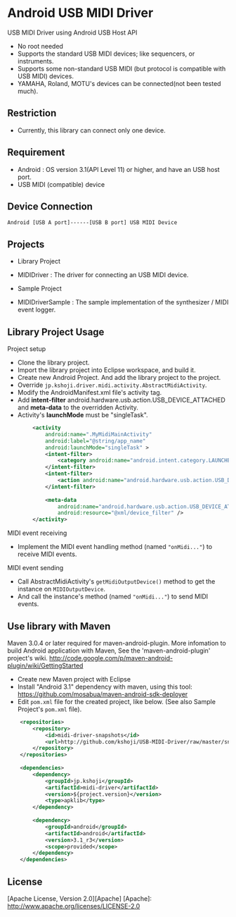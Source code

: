 Android USB MIDI Driver
====

USB MIDI Driver using Android USB Host API

- No root needed
- Supports the standard USB MIDI devices; like sequencers, or instruments.
- Supports some non-standard USB MIDI (but protocol is compatible with USB MIDI) devices.
 - YAMAHA, Roland, MOTU's devices can be connected(not been tested much).

Restriction
----
- Currently, this library can connect only one device.

Requirement
----
- Android : OS version 3.1(API Level 11) or higher, and have an USB host port.
- USB MIDI (compatible) device

Device Connection
----
```
Android [USB A port]------[USB B port] USB MIDI Device
```

Projects
----
- Library Project  
 - MIDIDriver : The driver for connecting an USB MIDI device.

- Sample Project
 - MIDIDriverSample : The sample implementation of the synthesizer / MIDI event logger.

Library Project Usage
----
Project setup

- Clone the library project.
- Import the library project into Eclipse workspace, and build it.
- Create new Android Project. And add the library project to the project.
- Override `jp.kshoji.driver.midi.activity.AbstractMidiActivity`.
- Modify the AndroidManifest.xml file's activity tag.
 - Add **intent-filter** android.hardware.usb.action.USB_DEVICE_ATTACHED and **meta-data** to the overridden Activity.
 - Activity's **launchMode** must be "singleTask".

```xml
        <activity
            android:name=".MyMidiMainActivity"
            android:label="@string/app_name"
            android:launchMode="singleTask" >
            <intent-filter>
                <category android:name="android.intent.category.LAUNCHER" />
            </intent-filter>
            <intent-filter>
                <action android:name="android.hardware.usb.action.USB_DEVICE_ATTACHED" />
            </intent-filter>
            
            <meta-data
                android:name="android.hardware.usb.action.USB_DEVICE_ATTACHED"
                android:resource="@xml/device_filter" />
        </activity>
```

MIDI event receiving

- Implement the MIDI event handling method (named `"onMidi..."`) to receive MIDI events.

MIDI event sending

- Call AbstractMidiActivity's `getMidiOutputDevice()` method to get the instance on `MIDIOutputDevice`.
 - And call the instance's method (named `"onMidi..."`) to send MIDI events.

Use library with Maven
----
Maven 3.0.4 or later required for maven-android-plugin.
More infomation to build Android application with Maven, See the 'maven-android-plugin' project's wiki. http://code.google.com/p/maven-android-plugin/wiki/GettingStarted

- Create new Maven project with Eclipse
- Install "Android 3.1" dependency with maven, using this tool: https://github.com/mosabua/maven-android-sdk-deployer
- Edit `pom.xml` file for the created project, like below. (See also Sample Project's `pom.xml` file).

```xml
    <repositories>
        <repository>
            <id>midi-driver-snapshots</id>
            <url>http://github.com/kshoji/USB-MIDI-Driver/raw/master/snapshots</url>
        </repository>
    </repositories>
    
    <dependencies>
        <dependency>
            <groupId>jp.kshoji</groupId>
            <artifactId>midi-driver</artifactId>
            <version>${project.version}</version>
            <type>apklib</type>
        </dependency>
        
        <dependency>
            <groupId>android</groupId>
            <artifactId>android</artifactId>
            <version>3.1_r3</version>
            <scope>provided</scope>
        </dependency>
    </dependencies>
```

License
----
[Apache License, Version 2.0][Apache]
[Apache]: http://www.apache.org/licenses/LICENSE-2.0
